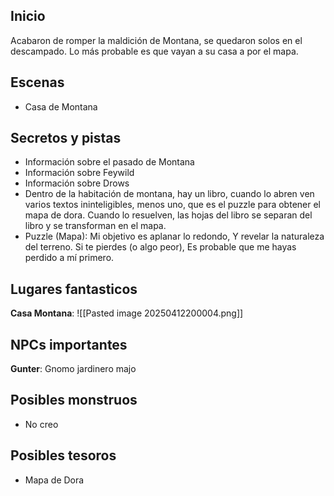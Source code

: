 ## Inicio

Acabaron de romper la maldición de Montana, se quedaron solos en el descampado.
Lo más probable es que vayan a su casa a por el mapa.

## Escenas

- Casa de Montana

## Secretos y pistas

- Información sobre el pasado de Montana
- Información sobre Feywild
- Información sobre Drows
- Dentro de la habitación de montana, hay un libro, cuando lo abren ven varios textos ininteligibles, menos uno, que es el puzzle para obtener el mapa de dora. Cuando lo resuelven, las hojas del libro se separan del libro y se transforman en el mapa. 
- Puzzle (Mapa):
	Mi objetivo es aplanar lo redondo,
	Y revelar la naturaleza del terreno.
	Si te pierdes (o algo peor),
	Es probable que me hayas perdido a mí primero.


## Lugares fantasticos

**Casa Montana**:
![[Pasted image 20250412200004.png]]

## NPCs importantes

**Gunter**: Gnomo jardinero majo

## Posibles monstruos

- No creo

## Posibles tesoros

- Mapa de Dora